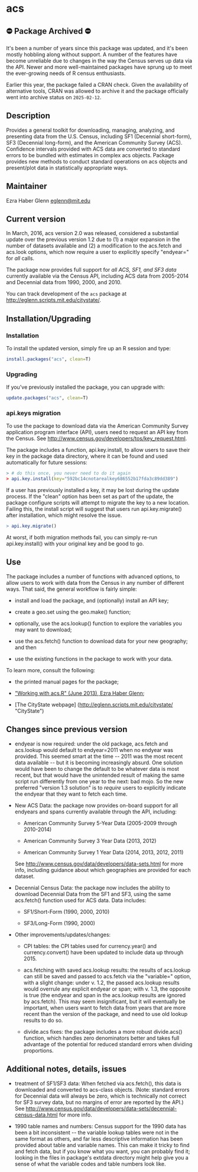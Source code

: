 # acs

## ⛔️ Package Archived ⛔️

It's been a number of years since this package was updated, and it's been mostly hobbling along without support. A number of the features have become unreliable due to changes in the way the Census serves up data via the API. Newer and more well-maintained packages have sprung up to meet the ever-growing needs of R census enthusiasts.

Earlier this year, the package failed a CRAN check. Given the availability of alternative tools, CRAN was allowed to archive it and the package officially went into archive status on `2025-02-12`.

## Description

Provides a general toolkit for downloading, managing, analyzing, and
presenting data from the U.S. Census, including SF1 (Decennial
short-form), SF3 (Decennial long-form), and the American Community
Survey (ACS).  Confidence intervals provided with ACS data are
converted to standard errors to be bundled with estimates in complex
acs objects.  Package provides new methods to conduct standard
operations on acs objects and present/plot data in statistically
appropriate ways.  

## Maintainer

Ezra Haber Glenn <eglenn@mit.edu>

## Current version

In March, 2016, acs version 2.0 was released, considered a substantial
update over the previous version 1.2 due to (1) a major expansion in
the number of datasets available and (2) a modification to the
acs.fetch and acs.look options, which now require a user to explicitly
specify "endyear=" for *all* calls.  

The package now provides full support for *all ACS, SF1, and SF3 data*
currently available via the Census API, including ACS data from
2005-2014 and Decennial data from 1990, 2000, and 2010.
 
You can track development of the `acs` package at
http://eglenn.scripts.mit.edu/citystate/.


## Installation/Upgrading 
### Installation

To install the updated version, simply fire up an R session and type:

```R
install.packages("acs", clean=T)
```

### Upgrading

If you've previously installed the package, you can upgrade with:

```R
update.packages("acs", clean=T)
```
### api.keys migration

To use the package to download data via the American Community Survey
application program interface (API), users need to request an API key
from the Census.  See
http://www.census.gov/developers/tos/key_request.html.

The package includes a function, api.key.install, to allow users to save their key in the package data directory, where it can be found and used automatically for future sessions:  

```R
> # do this once, you never need to do it again
> api.key.install(key="592bc14cnotarealkey686552b17fda3c89dd389")
```

If a user has previously installed a key, it may be lost during the
update process.  If the "clean" option has been set as part of the
update, the package configure scripts will attempt to migrate the key
to a new location.  Failing this, the install script will suggest that
users run api.key.migrate() after installation, which might resolve
the issue.  
```R
> api.key.migrate()
```

At worst, if both migration methods fail, you can simply re-run
api.key.install() with your original key and be good to go.

## Use

The package includes a number of functions with advanced options, to
allow users to work with data from the Census in any number of
different ways.  That said, the general workflow is fairly simple:

 + install and load the package, and (optionally) install an API key;

 + create a geo.set using the geo.make() function;

 + optionally, use the acs.lookup() function to explore the variables
   you may want to download;

 + use the acs.fetch() function to download data for your new
   geography; and then
 
 + use the existing functions in the package to work with your data.

To learn more, consult the following:

 + the printed manual pages for the package;

 + ["Working with acs.R" (June 2013), Ezra Haber Glenn](http://papers.ssrn.com/sol3/papers.cfm?abstract_id=2552524);

 + [The CityState webpage] (http://eglenn.scripts.mit.edu/citystate/ "CityState")


## Changes since previous version

 + endyear is now required: under the old package, acs.fetch and
   acs.lookup would default to endyear=2011 when no endyear was
   provided.  This seemed smart at the time -- 2011 was the most
   recent data available -- but it is becoming increasingly absurd.
   One solution would have been to change the default to be whatever
   data is most recent, but that would have the unintended result of
   making the same script run differently from one year to the next:
   bad mojo.  So the new preferred "version 1.3 solution" is to
   *require* users to explicitly indicate the endyear that they want
   to fetch each time.

 + New ACS Data: the package now provides on-board support for all
   endyears and spans currently available through the API, including:
     
    + American Community Survey 5-Year Data (2005-2009 through 2010-2014)
   
    + American Community Survey 3 Year Data (2013, 2012)

    + American Community Survey 1 Year Data (2014, 2013, 2012, 2011)

   See <http://www.census.gov/data/developers/data-sets.html> for more
   info, including guidance about which geographies are provided for
   each dataset.

 + Decennial Census Data: the package now includes the ability to
   download Decennial Data from the SF1 and SF3, using the same
   acs.fetch() function used for ACS data.  Data includes:

    + SF1/Short-Form (1990, 2000, 2010)

    + SF3/Long-Form (1990, 2000)

 + Other improvements/updates/changes:

   + CPI tables: the CPI tables used for currency.year() and
     currency.convert() have been updated to include data up
     through 2015.
 
   + acs.fetching with saved acs.lookup results: the results of
     acs.lookup can still be saved and passed to acs.fetch via the
     "variable=" option, with a slight change: under v. 1.2, the
     passed acs.lookup results would overrule any explicit endyear or
     span; with v. 1.3, the opposite is true (the endyear and span in
     the acs.lookup results are ignored by acs.fetch).  This may seem
     insignificant, but it will eventually be important, when users
     want to fetch data from years that are more recent than the
     version of the package, and need to use old lookup results to do
     so.

   + divide.acs fixes: the package includes a more robust divide.acs()
     function, which handles zero denominators better and takes full
     advantage of the potential for reduced standard errors when
     dividing proportions.

## Additional notes, details, issues

 + treatment of SF1/SF3 data: When fetched via acs.fetch(), this data
   is downloaded and converted to acs-class objects. (Note: standard
   errors for Decennial data will always be zero, which is technically
   not correct for SF3 survey data, but no margins of error are
   reported by the API.) See
   <http://www.census.gov/data/developers/data-sets/decennial-census-data.html>
   for more info.

 + 1990 table names and numbers: Census support for the 1990 data has
   been a bit inconsistent -- the variable lookup tables were not in
   the same format as others, and far less descriptive information has
   been provided about table and variable names.  This can make it
   tricky to find and fetch data, but if you know what you want, you
   can probably find it; looking in the files in package's extdata
   directory might help give you a sense of what the variable codes
   and table numbers look like.
